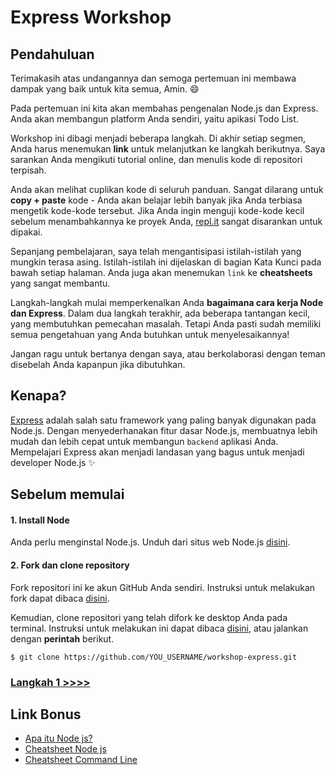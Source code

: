 # Express Workshop

## Pendahuluan

Terimakasih atas undangannya dan semoga pertemuan ini membawa dampak yang baik untuk kita semua, Amin. :smile:

Pada pertemuan ini kita akan membahas pengenalan Node.js dan Express. Anda akan membangun platform Anda sendiri, yaitu apikasi Todo List.

Workshop ini dibagi menjadi beberapa langkah. Di akhir setiap segmen, Anda harus menemukan **link** untuk melanjutkan ke langkah berikutnya. Saya sarankan Anda mengikuti tutorial online, dan menulis kode di repositori terpisah.

Anda akan melihat cuplikan kode di seluruh panduan. Sangat dilarang untuk **copy + paste** kode - Anda akan belajar lebih banyak jika Anda terbiasa mengetik kode-kode tersebut. Jika Anda ingin menguji kode-kode kecil sebelum menambahkannya ke proyek Anda, [repl.it](repl.it) sangat disarankan untuk dipakai.

Sepanjang pembelajaran, saya telah mengantisipasi istilah-istilah yang mungkin terasa asing. Istilah-istilah ini dijelaskan di bagian Kata Kunci pada bawah setiap halaman. Anda juga akan menemukan `link` ke **cheatsheets** yang sangat membantu.

Langkah-langkah mulai memperkenalkan Anda **bagaimana cara kerja Node dan Express**. Dalam dua langkah terakhir, ada beberapa tantangan kecil, yang membutuhkan pemecahan masalah. Tetapi Anda pasti sudah memiliki semua pengetahuan yang Anda butuhkan untuk menyelesaikannya!

Jangan ragu untuk bertanya dengan saya, atau berkolaborasi dengan teman disebelah Anda kapanpun jika dibutuhkan.

## Kenapa?

[Express](http://expressjs.com/) adalah salah satu framework yang paling banyak digunakan pada Node.js. Dengan menyederhanakan fitur dasar Node.js, membuatnya lebih mudah dan lebih cepat untuk membangun `backend` aplikasi Anda. Mempelajari Express akan menjadi landasan yang bagus untuk menjadi developer Node.js :sparkles:


## Sebelum memulai

#### 1. Install Node

Anda perlu menginstal Node.js. Unduh dari situs web Node.js [disini](https://nodejs.org/en/).

#### 2. Fork dan clone repository

Fork repositori ini ke akun GitHub Anda sendiri. Instruksi untuk melakukan fork dapat dibaca [disini](https://help.github.com/articles/fork-a-repo/).

Kemudian, clone repositori yang telah difork ke desktop Anda pada terminal. Instruksi untuk melakukan ini dapat dibaca [disini](https://help.github.com/articles/cloning-a-repository/), atau jalankan dengan **perintah** berikut.

`$ git clone https://github.com/YOU_USERNAME/workshop-express.git`

### [Langkah 1 >>>>](https://github.com/talkasrul/workshop-express/tutorial/step_01.md)

## Link Bonus

* [Apa itu Node js?](https://github.com/talkasrul/what-is-node)
* [Cheatsheet Node js](https://github.com/talkasrul/cheatsheets/blob/master/node-cheatsheet.md)
* [Cheatsheet Command Line](https://github.com/talkasrul/cheatsheets/blob/master/command-line-cheatsheet.md)
